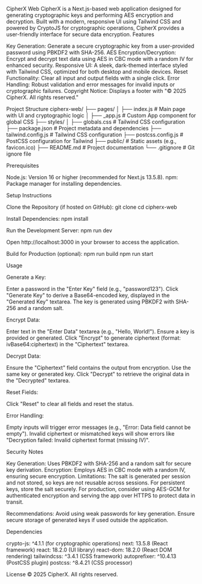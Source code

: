 CipherX Web
CipherX is a Next.js-based web application designed for generating cryptographic keys and performing AES encryption and decryption. Built with a modern, responsive UI using Tailwind CSS and powered by CryptoJS for cryptographic operations, CipherX provides a user-friendly interface for secure data encryption.
Features

Key Generation: Generate a secure cryptographic key from a user-provided password using PBKDF2 with SHA-256.
AES Encryption/Decryption: Encrypt and decrypt text data using AES in CBC mode with a random IV for enhanced security.
Responsive UI: A sleek, dark-themed interface styled with Tailwind CSS, optimized for both desktop and mobile devices.
Reset Functionality: Clear all input and output fields with a single click.
Error Handling: Robust validation and error messages for invalid inputs or cryptographic failures.
Copyright Notice: Displays a footer with "© 2025 CipherX. All rights reserved."

Project Structure
cipherx-web/
├── pages/
│   ├── index.js              # Main page with UI and cryptographic logic
│   ├── _app.js              # Custom App component for global CSS
├── styles/
│   ├── globals.css          # Tailwind CSS configuration
├── package.json             # Project metadata and dependencies
├── tailwind.config.js       # Tailwind CSS configuration
├── postcss.config.js        # PostCSS configuration for Tailwind
├── public/                  # Static assets (e.g., favicon.ico)
├── README.md                # Project documentation
└── .gitignore               # Git ignore file

Prerequisites

Node.js: Version 16 or higher (recommended for Next.js 13.5.8).
npm: Package manager for installing dependencies.

Setup Instructions

Clone the Repository (if hosted on GitHub):
git clone <repository-url>
cd cipherx-web


Install Dependencies:
npm install


Run the Development Server:
npm run dev


Open http://localhost:3000 in your browser to access the application.


Build for Production (optional):
npm run build
npm run start



Usage

Generate a Key:

Enter a password in the "Enter Key" field (e.g., "password123").
Click "Generate Key" to derive a Base64-encoded key, displayed in the "Generated Key" textarea.
The key is generated using PBKDF2 with SHA-256 and a random salt.


Encrypt Data:

Enter text in the "Enter Data" textarea (e.g., "Hello, World!").
Ensure a key is provided or generated.
Click "Encrypt" to generate ciphertext (format: ivBase64:ciphertext) in the "Ciphertext" textarea.


Decrypt Data:

Ensure the "Ciphertext" field contains the output from encryption.
Use the same key or generated key.
Click "Decrypt" to retrieve the original data in the "Decrypted" textarea.


Reset Fields:

Click "Reset" to clear all fields and reset the status.


Error Handling:

Empty inputs will trigger error messages (e.g., "Error: Data field cannot be empty").
Invalid ciphertext or mismatched keys will show errors like "Decryption failed: Invalid ciphertext format (missing IV)".



Security Notes

Key Generation: Uses PBKDF2 with SHA-256 and a random salt for secure key derivation.
Encryption: Employs AES in CBC mode with a random IV, ensuring secure encryption.
Limitations:
The salt is generated per session and not stored, so keys are not reusable across sessions. For persistent keys, store the salt securely.
For production, consider using AES-GCM for authenticated encryption and serving the app over HTTPS to protect data in transit.


Recommendations:
Avoid using weak passwords for key generation.
Ensure secure storage of generated keys if used outside the application.



Dependencies

crypto-js: ^4.1.1 (for cryptographic operations)
next: 13.5.8 (React framework)
react: 18.2.0 (UI library)
react-dom: 18.2.0 (React DOM rendering)
tailwindcss: ^3.4.1 (CSS framework)
autoprefixer: ^10.4.13 (PostCSS plugin)
postcss: ^8.4.21 (CSS processor)

License
© 2025 CipherX. All rights reserved.

